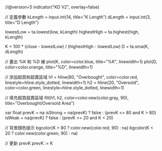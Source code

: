 //@version=5
indicator("KD V2", overlay=false)

// 定義參數
kLength = input.int(14, title="K Length")
dLength = input.int(3, title="D Length")

lowestLow = ta.lowest(low, kLength)
highestHigh = ta.highest(high, kLength)

K = 100 * (close - lowestLow) / (highestHigh - lowestLow)
D = ta.sma(K, dLength)

// 畫出 %K 和 %D 線
plot(K, color=color.blue, title="%K", linewidth=1)
plot(D, color=color.orange, title="%D", linewidth=1)

// 添加超買和超賣區域
h1 = hline(80, "Overbought", color=color.red, linestyle=hline.style_dotted, linewidth=1)
h2 = hline(20, "Oversold", color=color.green, linestyle=hline.style_dotted, linewidth=1)

// 填充超買超賣區域
fill(h1, h2, color=color.new(color.gray, 90), title="Overbought/Oversold Area")

var float prevK = na
isStrong = na(prevK) ? false : (prevK <= 80 and K > 80)
isWeak = na(prevK) ? false : (prevK >= 20 and K < 20)

// 背景顏色提示
bgcolor(K > 80 ? color.new(color.red, 90) : na)
bgcolor(K < 20 ? color.new(color.green, 90) : na)

// 更新 prevK
prevK := K
